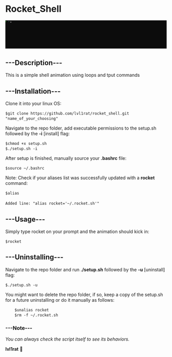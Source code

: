 # Rocket_Shell



![rocket_gif](rocket.gif)

## ---Description---

This is a simple shell animation using loops and tput commands

## ---Installation---

Clone it into your linux OS:

```
$git clone https://github.com/lvl1rat/rocket_shell.git "name_of_your_choosing"
```

Navigate to the repo folder, add executable permissions to the setup.sh followed by the **-i** [install] flag:

```
$chmod +x setup.sh
$./setup.sh -i
```

After setup is finished, manually source your **.bashrc** file:

```
$source ~/.bashrc
```

Note: Check if your aliases list was successfully updated with a **rocket** command:

```
$alias

Added line: "alias rocket='~/.rocket.sh'"
```

## ---Usage---

Simply type rocket on your prompt and the animation should kick in:

```
$rocket
```

## ---Uninstalling---

Navigate to the repo folder and run **./setup.sh** followed by the **-u** [uninstall] flag:

```
$./setup.sh -u
```

You might want to delete the repo folder, if so, keep a copy of the setup.sh for a future uninstalling or do it manually as follows:

```
	$unalias rocket
	$rm -f ~/.rocket.sh
```

### ---Note---

*You can always check the script itself to see its behaviors.*

**lvl1rat** 🐁
